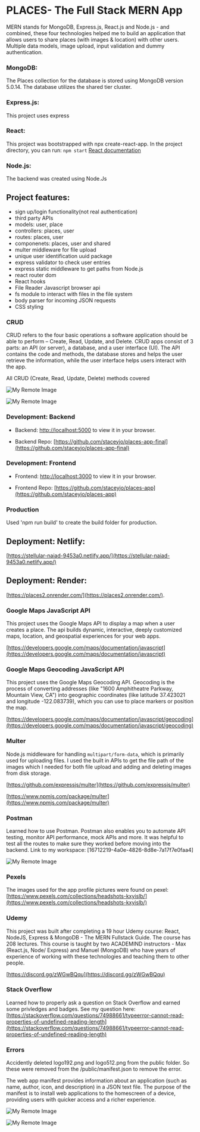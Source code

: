 # PLACES- The Full Stack MERN App

MERN stands for MongoDB, Express.js, React.js and Node.js - and combined, these four technologies helped me to build an application that allows users to share places (with images & location) with other users. Multiple data models, image upload, input validation and dummy authentication.

### MongoDB: 

The Places collection for the database is stored using MongoDB version 5.0.14. The database utilizes the shared tier cluster. 

### Express.js: 
This project uses express

### React: 
This project was bootstrapped with npx create-react-app. In the project directory, you can run: `npm start` [React documentation](https://reactjs.org/)

### Node.js:
The backend was created using Node.Js

## Project features:
- sign up/login functionality(not real authentication)
- third party APIs
- models: user, place
- controllers: places, user
- routes: places, user
- componenets: places, user and shared
- multer middleware for file upload
- unique user identification uuid package
- express validator to check user entries
- express static middleware to get paths from Node.js
- react router dom
- React hooks
- File Reader Javascript browser api
- fs module to interact with files in the file system
- body parser for incoming JSON requests
- CSS styling

### CRUD
CRUD refers to the four basic operations a software application should be able to perform – Create, Read, Update, and Delete. CRUD apps consist of 3 parts: an API (or server), a database, and a user interface (UI). The API contains the code and methods, the database stores and helps the user retrieve the information, while the user interface helps users interact with the app. 

All CRUD (Create, Read, Update, Delete) methods covered

![My Remote Image](https://i.ibb.co/b7rjNyd/Screen-Shot-2023-01-05-at-7-44-31-AM.png)



![My Remote Image](https://i.ibb.co/c8nmPHt/Screen-Shot-2023-01-05-at-7-51-36-AM.png)




### Development: Backend
- Backend: [http://localhost:5000](http://localhost:5000) to view it in your browser.

- Backend Repo: [https://github.com/staceyjo/places-app-final](https://github.com/staceyjo/places-app-final)



### Development: Frontend
- Frontend: [http://localhost:3000](http://localhost:3000) to view it in your browser.

- Frontend Repo: [https://github.com/staceyjo/places-app](https://github.com/staceyjo/places-app)



### Production
Used 'npm run build' to create the build folder for production. 



## Deployment: Netlify: 

[https://stellular-naiad-9453a0.netlify.app/](https://stellular-naiad-9453a0.netlify.app/)



## Deployment: Render:

[https://places2.onrender.com/](https://places2.onrender.com/).



### Google Maps JavaScript API

This project uses the Google Maps API to display a map when a user creates a place. The api builds dynamic, interactive, deeply customized maps, location, and geospatial experiences for your web apps.

[https://developers.google.com/maps/documentation/javascript](https://developers.google.com/maps/documentation/javascript)



### Google Maps Geocoding JavaScript API

This project uses the Google Maps Geocoding API. Geocoding is the process of converting addresses (like "1600 Amphitheatre Parkway, Mountain View, CA") into geographic coordinates (like latitude 37.423021 and longitude -122.083739), which you can use to place markers or position the map.  

[https://developers.google.com/maps/documentation/javascript/geocoding](https://developers.google.com/maps/documentation/javascript/geocoding)


### Multer
Node.js middleware for handling `multipart/form-data`, which is primarily used for uploading files. I used the built in APIs to get the file path of the images which I needed for both file upload and adding and deleting images from disk storage.

[https://github.com/expressjs/multer](https://github.com/expressjs/multer)

[https://www.npmjs.com/package/multer](https://www.npmjs.com/package/multer)




### Postman

Learned how to use Postman. Postman also enables you to automate API testing, monitor API performance, mock APIs and more. It was helpful to test all the routes to make sure they worked before moving into the backend. 
Link to my workspace: [16712219-4a0e-4826-8d8e-7a17f7e0faa4]

![My Remote Image](https://i.ibb.co/42xHrxQ/Screen-Shot-2023-01-05-at-6-27-26-AM.png)



### Pexels

The images used for the app profile pictures were found on pexel: 
[https://www.pexels.com/collections/headshots-kxyislb/](https://www.pexels.com/collections/headshots-kxyislb/)


### Udemy
This project was built after completing a 19 hour Udemy course: React, NodeJS, Express & MongoDB - The MERN Fullstack Guide. The course has 208 lectures. This course is taught by two ACADEMIND instructors - Max (React.js, Node/ Express) and Manuel (MongoDB) who have years of experience of working with these technologies and teaching them to other people.

[https://discord.gg/zWGwBQqu](https://discord.gg/zWGwBQqu)


### Stack Overflow
Learned how to properly ask a question on Stack Overflow and earned some privledges and badges. See my question here: 
[https://stackoverflow.com/questions/74988661/typeerror-cannot-read-properties-of-undefined-reading-length](https://stackoverflow.com/questions/74988661/typeerror-cannot-read-properties-of-undefined-reading-length)



### Errors

Accidently deleted logo192.png and logo512.png from the public folder. So these were removed from the /public/manifest.json to remove the error.

The web app manifest provides information about an application (such as name, author, icon, and description) in a JSON text file. The purpose of the manifest is to install web applications to the homescreen of a device, providing users with quicker access and a richer experience. 

![My Remote Image](https://i.ibb.co/FHq60S2/Screen-Shot-2023-01-05-at-5-57-10-AM.png)

![My Remote Image](https://i.ibb.co/J7kqc9G/Screen-Shot-2023-01-05-at-5-58-47-AM.png)